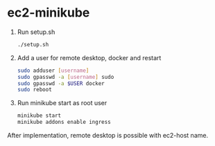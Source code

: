 # ec2-minikube

1. Run setup.sh

    ```bash
    ./setup.sh
    ```

2. Add a user for remote desktop, docker and restart

    ```bash
    sudo adduser [username]
    sudo gpasswd -a [username] sudo
    sudo gpasswd -a $USER docker
    sudo reboot
    ```

3. Run minikube start as root user

    ```bash
    minikube start
    minikube addons enable ingress
    ```

After implementation, remote desktop is possible with ec2-host name.
